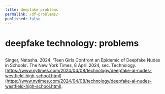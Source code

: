 ```yaml
---
title: deepfake problems
permalink: /df-problems/
published: false
---
```


# deepfake technology: problems




##

Singer, Natasha. 2024. ‘Teen Girls Confront an Epidemic of Deepfake Nudes in Schools’. The New York Times, 8 April 2024, sec. Technology. [https://www.nytimes.com/2024/04/08/technology/deepfake-ai-nudes-westfield-high-school.html](https://www.nytimes.com/2024/04/08/technology/deepfake-ai-nudes-westfield-high-school.html).

